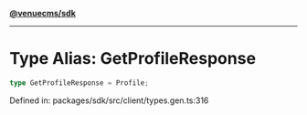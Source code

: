 [**@venuecms/sdk**](../Index.md)

***

# Type Alias: GetProfileResponse

```ts
type GetProfileResponse = Profile;
```

Defined in: packages/sdk/src/client/types.gen.ts:316
